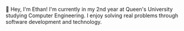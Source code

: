 👋 Hey, I'm Ethan! I'm currently in my 2nd year at Queen's University studying Computer Engineering. I enjoy solving real problems through software development and technology.

